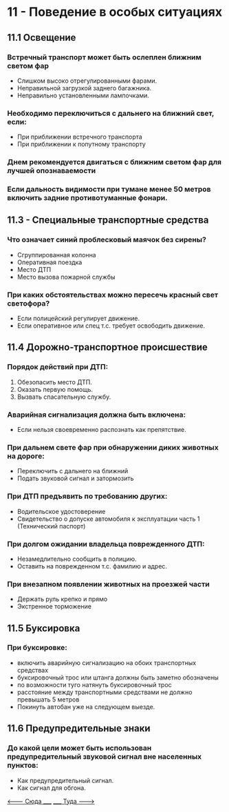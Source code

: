 # 11 - Поведение в особых ситуациях
## 11.1 Освещение
### Встречный транспорт может быть ослеплен ближним светом фар
+ Слишком высоко отрегулированными фарами.
+ Неправильной загрузкой заднего багажника.
+ Неправильно установленными лампочками.

### Необходимо переключиться с дальнего на ближний свет, если:
+ При приближении встречного транспорта
+ При приближении к попутному транспорту

### Днем рекомендуется двигаться с ближним светом фар для лучшей опознаваемости
### Если дальность видимости при тумане менее 50 метров включить задние противотуманные фонари.

## 11.3 - Специальные транспортные средства
### Что означает синий проблесковый маячок без сирены?
+ Сгруппированная колонна
+ Оперативная поездка
+ Место ДТП
+ Место вызова пожарной службы

### При каких обстоятельствах можно пересечь красный свет светофора?
+ Если полицейский регулирует движение.
+ Если оперативное или спец т.с. требует освободить движение.

## 11.4 Дорожно-транспортное происшествие
### Порядок действий при ДТП:
1. Обезопасить место ДТП.
2. Оказать первую помощь.
3. Вызвать спасательную службу.

### Аварийная сигнализация должна быть включена:
+ Если нельзя своевременно распознать как препятствие.

### При дальнем свете фар при обнаружении диких животных на дороге:
+ Переключить с дальнего на ближний
+ Подать звуковой сигнал и затормозить

### При ДТП предъявить по требованию других:
+ Водительское удостоверение
+ Свидетельство о допуске автомобиля к эксплуатации часть 1 (Технический паспорт)

### При долгом ожидании владельца поврежденного ДТП:
+ Незамедлительно сообщить в полицию.
+ Оставить на поврежденном т.с. фамилию и адрес.

### При внезапном появлении животных на проезжей части
+ Держать руль крепко и прямо
+ Экстренное торможение

## 11.5 Буксировка
### При буксировке:
+ включить аварийную сигнализацию на обоих транспортных средствах
+ буксировочный трос или штанга должны быть заметно обозначены
+ по возможности туго натянуть буксировочный трос
+ расстояние между транспортными средствами не должно превышать 5 метров
+ Покинуть автобан уже на следующем выезде.

## 11.6 Предупредительные знаки
### До какой цели может быть использован предупредительный звуковой сигнал вне населенных пунктов:
+ Как предупредительный сигнал.
+ Как сигнал для обгона.

[<--- Сюда ___](/10%20-%20parking.md)
[___ Туда --->](/12%20-%20consequneces.md)

